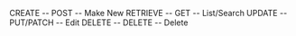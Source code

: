 CREATE --  POST -- Make New
RETRIEVE -- GET -- List/Search
UPDATE -- PUT/PATCH -- Edit
DELETE -- DELETE -- Delete 

